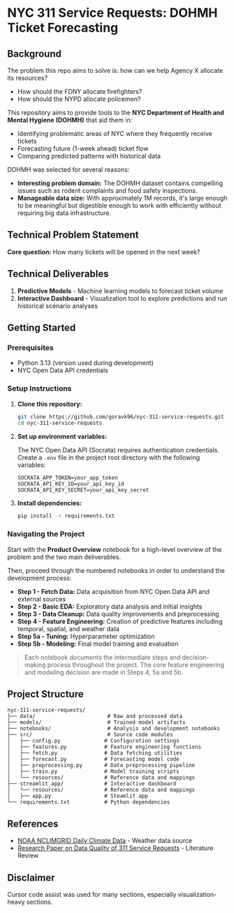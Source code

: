 # NYC 311 Service Requests: DOHMH Ticket Forecasting

## Background
The problem this repo aims to solve is: how can we help Agency X allocate its resources?
- How should the FDNY allocate firefighters?
- How should the NYPD allocate policemen?

This repository aims to provide tools to the **NYC Department of Health and Mental Hygiene (DOHMH)** that aid them in:
- Identifying problematic areas of NYC where they frequently receive tickets
- Forecasting future (1-week ahead) ticket flow
- Comparing predicted patterns with historical data

DOHMH was selected for several reasons:

- **Interesting problem domain:** The DOHMH dataset contains compelling issues such as rodent complaints and food safety inspections.
- **Manageable data size:** With approximately 1M records, it's large enough to be meaningful but digestible enough to work with efficiently without requiring big data infrastructure.

## Technical Problem Statement

**Core question:** How many tickets will be opened in the next week?

## Technical Deliverables

1. **Predictive Models** - Machine learning models to forecast ticket volume
2. **Interactive Dashboard** - Visualization tool to explore predictions and run historical scenario analyses

## Getting Started

### Prerequisites

- Python 3.13 (version used during development)
- NYC Open Data API credentials

### Setup Instructions

1. **Clone this repository:**
   ```bash
   git clone https://github.com/goravk96/nyc-311-service-requests.git
   cd nyc-311-service-requests
   ```

2. **Set up environment variables:**
   
   The NYC Open Data API (Socrata) requires authentication credentials. Create a `.env` file in the project root directory with the following variables:
   ```
   SOCRATA_APP_TOKEN=your_app_token
   SOCRATA_API_KEY_ID=your_api_key_id
   SOCRATA_API_KEY_SECRET=your_api_key_secret
   ```

3. **Install dependencies:**
   ```bash
   pip install -r requirements.txt
   ```

### Navigating the Project

Start with the **Product Overview** notebook for a high-level overview of the problem and the two main deliverables.

Then, proceed through the numbered notebooks in order to understand the development process:

- **Step 1 - Fetch Data:** Data acquisition from NYC Open Data API and external sources
- **Step 2 - Basic EDA:** Exploratory data analysis and initial insights
- **Step 3 - Data Cleanup:** Data quality improvements and preprocessing
- **Step 4 - Feature Engineering:** Creation of predictive features including temporal, spatial, and weather data
- **Step 5a - Tuning:** Hyperparameter optimization
- **Step 5b - Modeling:** Final model training and evaluation

> Each notebook documents the intermediate steps and decision-making process throughout the project. The core feature engineering and modeling decision are made in Steps 4, 5a and 5b.

## Project Structure

```
nyc-311-service-requests/
├── data/                       # Raw and processed data
├── models/                     # Trained model artifacts
├── notebooks/                  # Analysis and development notebooks
├── src/                        # Source code modules
│   ├── config.py              # Configuration settings
│   ├── features.py            # Feature engineering functions
│   ├── fetch.py               # Data fetching utilities
│   ├── forecast.py            # Forecasting model code
│   ├── preprocessing.py       # Data preprocessing pipeline
│   ├── train.py               # Model training scripts
│   └── resources/             # Reference data and mappings
├── streamlit_app/             # Interactive dashboard
│   └── resources/             # Reference data and mappings
│   ├── app.py                 # Steamlit app
└── requirements.txt           # Python dependencies
```

## References

- [NOAA NCLIMGRID Daily Climate Data](https://noaa-nclimgrid-daily-pds.s3.amazonaws.com/index.html#EpiNOAA/v1-0-0/parquet/cty/YEAR=2025/STATUS=scaled/) - Weather data source
- [Research Paper on Data Quality of 311 Service Requests](https://arxiv.org/pdf/2502.08649) - Literature Review

## Disclaimer

Cursor code assist was used for many sections, especially visualization-heavy sections.
